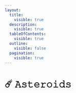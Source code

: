 ```yaml
---
layout:
  title:
    visible: true
  description:
    visible: true
  tableOfContents:
    visible: true
  outline:
    visible: false
  pagination:
    visible: true
---
```


# ☄️ 𝙰𝚜𝚝𝚎𝚛𝚘𝚒𝚍𝚜

